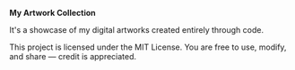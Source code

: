 **My Artwork Collection**

It's a showcase of my digital artworks created entirely through code.


This project is licensed under the MIT License.
You are free to use, modify, and share — credit is appreciated.

